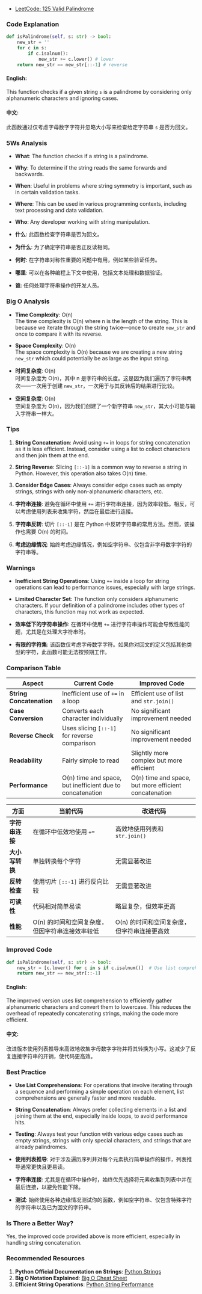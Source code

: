 - [LeetCode: 125 Valid Palindrome](https://codebitwave.com/leetcode-125-valid-palindrome/)

### Code Explanation
```python
def isPalindrome(self, s: str) -> bool:
    new_str = ''
    for c in s:
        if c.isalnum():
            new_str += c.lower() # lower
    return new_str == new_str[::-1] # reverse
```

#### English:  
This function checks if a given string `s` is a palindrome by considering only alphanumeric characters and ignoring cases.

#### 中文:  
此函数通过仅考虑字母数字字符并忽略大小写来检查给定字符串 `s` 是否为回文。

### 5Ws Analysis
- **What**: The function checks if a string is a palindrome.
- **Why**: To determine if the string reads the same forwards and backwards.
- **When**: Useful in problems where string symmetry is important, such as in certain validation tasks.
- **Where**: This can be used in various programming contexts, including text processing and data validation.
- **Who**: Any developer working with string manipulation.

- **什么**: 此函数检查字符串是否为回文。
- **为什么**: 为了确定字符串是否正反读相同。
- **何时**: 在字符串对称性重要的问题中有用，例如某些验证任务。
- **哪里**: 可以在各种编程上下文中使用，包括文本处理和数据验证。
- **谁**: 任何处理字符串操作的开发人员。

### Big O Analysis
- **Time Complexity**: O(n)  
  The time complexity is O(n) where n is the length of the string. This is because we iterate through the string twice—once to create `new_str` and once to compare it with its reverse.

- **Space Complexity**: O(n)  
  The space complexity is O(n) because we are creating a new string `new_str` which could potentially be as large as the input string.

- **时间复杂度**: O(n)  
  时间复杂度为 O(n)，其中 n 是字符串的长度。这是因为我们遍历了字符串两次——一次用于创建 `new_str`，一次用于与其反转后的结果进行比较。

- **空间复杂度**: O(n)  
  空间复杂度为 O(n)，因为我们创建了一个新字符串 `new_str`，其大小可能与输入字符串一样大。

### Tips
1. **String Concatenation**: Avoid using `+=` in loops for string concatenation as it is less efficient. Instead, consider using a list to collect characters and then join them at the end.

2. **String Reverse**: Slicing `[::-1]` is a common way to reverse a string in Python. However, this operation also takes O(n) time.

3. **Consider Edge Cases**: Always consider edge cases such as empty strings, strings with only non-alphanumeric characters, etc.

1. **字符串连接**: 避免在循环中使用 `+=` 进行字符串连接，因为效率较低。相反，可以考虑使用列表来收集字符，然后在最后进行连接。

2. **字符串反转**: 切片 `[::-1]` 是在 Python 中反转字符串的常用方法。然而，该操作也需要 O(n) 的时间。

3. **考虑边缘情况**: 始终考虑边缘情况，例如空字符串、仅包含非字母数字字符的字符串等。

### Warnings
- **Inefficient String Operations**: Using `+=` inside a loop for string operations can lead to performance issues, especially with large strings.
  
- **Limited Character Set**: The function only considers alphanumeric characters. If your definition of a palindrome includes other types of characters, this function may not work as expected.

- **效率低下的字符串操作**: 在循环中使用 `+=` 进行字符串操作可能会导致性能问题，尤其是在处理大字符串时。

- **有限的字符集**: 该函数仅考虑字母数字字符。如果你对回文的定义包括其他类型的字符，此函数可能无法按预期工作。

### Comparison Table

| Aspect                | Current Code                                           | Improved Code                                        |
|-----------------------|--------------------------------------------------------|------------------------------------------------------|
| **String Concatenation** | Inefficient use of `+=` in a loop                      | Efficient use of list and `str.join()`               |
| **Case Conversion**   | Converts each character individually                    | No significant improvement needed                    |
| **Reverse Check**     | Uses slicing `[::-1]` for reverse comparison             | No significant improvement needed                    |
| **Readability**       | Fairly simple to read                                   | Slightly more complex but more efficient             |
| **Performance**       | O(n) time and space, but inefficient due to concatenation | O(n) time and space, but more efficient concatenation |

| 方面                   | 当前代码                                              | 改进代码                                              |
|-----------------------|--------------------------------------------------------|------------------------------------------------------|
| **字符串连接**           | 在循环中低效地使用 `+=`                               | 高效地使用列表和 `str.join()`                         |
| **大小写转换**           | 单独转换每个字符                                      | 无需显著改进                                          |
| **反转检查**            | 使用切片 `[::-1]` 进行反向比较                         | 无需显著改进                                          |
| **可读性**             | 代码相对简单易读                                       | 略显复杂，但效率更高                                  |
| **性能**               | O(n) 的时间和空间复杂度，但因字符串连接效率较低         | O(n) 的时间和空间复杂度，但字符串连接更高效          |

### Improved Code
```python
def isPalindrome(self, s: str) -> bool:
    new_str = [c.lower() for c in s if c.isalnum()]  # Use list comprehension
    return new_str == new_str[::-1]
```

#### English:  
The improved version uses list comprehension to efficiently gather alphanumeric characters and convert them to lowercase. This reduces the overhead of repeatedly concatenating strings, making the code more efficient.

#### 中文:  
改进版本使用列表推导来高效地收集字母数字字符并将其转换为小写。这减少了反复连接字符串的开销，使代码更高效。

### Best Practice
- **Use List Comprehensions**: For operations that involve iterating through a sequence and performing a simple operation on each element, list comprehensions are generally faster and more readable.

- **String Concatenation**: Always prefer collecting elements in a list and joining them at the end, especially inside loops, to avoid performance hits.

- **Testing**: Always test your function with various edge cases such as empty strings, strings with only special characters, and strings that are already palindromes.

- **使用列表推导**: 对于涉及遍历序列并对每个元素执行简单操作的操作，列表推导通常更快且更易读。

- **字符串连接**: 尤其是在循环中操作时，始终优先选择将元素收集到列表中并在最后连接，以避免性能下降。

- **测试**: 始终使用各种边缘情况测试你的函数，例如空字符串、仅包含特殊字符的字符串以及已为回文的字符串。

### Is There a Better Way?
Yes, the improved code provided above is more efficient, especially in handling string concatenation.

### Recommended Resources
1. **Python Official Documentation on Strings**: [Python Strings](https://docs.python.org/3/library/stdtypes.html#text-sequence-type-str)
2. **Big O Notation Explained**: [Big O Cheat Sheet](https://www.bigocheatsheet.com/)
3. **Efficient String Operations**: [Python String Performance](https://realpython.com/python-string-split-concatenate-join/)
